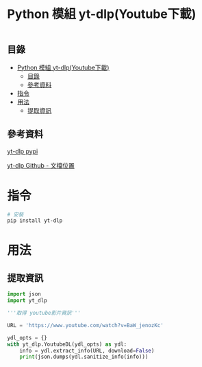 # Python 模組 yt-dlp(Youtube下載)

```
```

## 目錄

- [Python 模組 yt-dlp(Youtube下載)](#python-模組-yt-dlpyoutube下載)
	- [目錄](#目錄)
	- [參考資料](#參考資料)
- [指令](#指令)
- [用法](#用法)
	- [提取資訊](#提取資訊)

## 參考資料

[yt-dlp pypi](https://pypi.org/project/yt-dlp/)

[yt-dlp Github - 文檔位置](https://github.com/yt-dlp/yt-dlp)

# 指令

```bash
# 安裝
pip install yt-dlp
```

# 用法

## 提取資訊

```Python
import json
import yt_dlp

'''取得 youtube影片資訊'''

URL = 'https://www.youtube.com/watch?v=BaW_jenozKc'

ydl_opts = {}
with yt_dlp.YoutubeDL(ydl_opts) as ydl:
    info = ydl.extract_info(URL, download=False)
    print(json.dumps(ydl.sanitize_info(info)))
```
